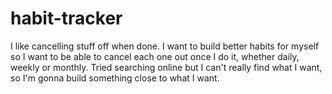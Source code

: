 # habit-tracker
I like cancelling stuff off when done. I want to build better habits for myself so I want to be able to cancel each one out once I do it, whether daily, weekly or monthly. Tried searching online but I can't really find what I want, so I'm gonna build something close to what I want.
